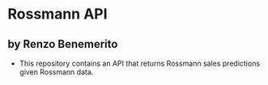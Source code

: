 # Rossmann API
## by Renzo Benemerito

- This repository contains an API that returns Rossmann sales predictions given Rossmann data.